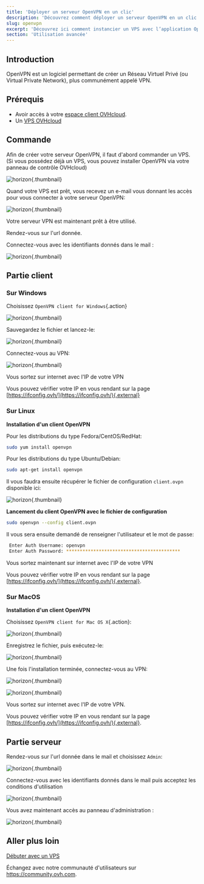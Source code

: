 ```yaml
---
title: 'Déployer un serveur OpenVPN en un clic'
description: 'Découvrez comment déployer un serveur OpenVPN en un clic avec les applications pré-installées sur VPS.'
slug: openvpn
excerpt: 'Découvrez ici comment instancier un VPS avec l’application OpenVPN pré-installée.'
section: 'Utilisation avancée'
---
```


## Introduction
OpenVPN est un logiciel permettant de créer un Réseau Virtuel Privé (ou Virtual Private Network), plus communément appelé VPN.

## Prérequis

- Avoir accès à votre [espace client OVHcloud](https://ca.ovh.com/auth/?action=gotomanager&from=https://www.ovh.com/ca/fr/&ovhSubsidiary=qc).
- Un [VPS OVHcloud](https://www.ovhcloud.com/fr-ca/vps/)


## Commande

Afin de créer votre serveur OpenVPN, il faut d'abord commander un VPS. (Si vous possédez déjà un VPS, vous pouvez installer OpenVPN via votre panneau de contrôle OVHcloud)

![horizon](images/OpenVPN.png){.thumbnail}

Quand votre VPS est prêt, vous recevez un e-mail vous donnant les accès pour vous connecter à votre serveur OpenVPN:

![horizon](images/opencredent2.png){.thumbnail}

Votre serveur VPN est maintenant prêt à être utilisé.

Rendez-vous sur l'url donnée.

Connectez-vous avec les identifiants donnés dans le mail :


![horizon](images/login_web.png){.thumbnail}


## Partie client

### Sur Windows

Choisissez `OpenVPN client for Windows`{.action}

![horizon](images/admin_or_client.png){.thumbnail}

Sauvegardez le fichier et lancez-le:

![horizon](images/connection_openvpn1.png){.thumbnail}

Connectez-vous au VPN:

![horizon](images/login_screen.png){.thumbnail}

Vous sortez sur internet avec l'IP de votre VPN

Vous pouvez vérifier votre IP en vous rendant sur la page [https://ifconfig.ovh/](https://ifconfig.ovh/){.external}


### Sur Linux

**Installation d'un client OpenVPN**

Pour les distributions du type Fedora/CentOS/RedHat:

```sh
sudo yum install openvpn
```

Pour les distributions du type Ubuntu/Debian:

```sh
sudo apt-get install openvpn
```

Il vous faudra ensuite récupérer le fichier de configuration `client.ovpn` disponible ici:

![horizon](images/client_ovpn.png){.thumbnail}

**Lancement du client OpenVPN avec le fichier de configuration**

```sh
sudo openvpn --config client.ovpn
```

Il vous sera ensuite demandé de renseigner l'utilisateur et le mot de passe:

```sh
 Enter Auth Username: openvpn
 Enter Auth Password: ******************************************
```

Vous sortez maintenant sur internet avec l'IP de votre VPN

Vous pouvez vérifier votre IP en vous rendant sur la page [https://ifconfig.ovh/](https://ifconfig.ovh/){.external}.

### Sur MacOS

**Installation d'un client OpenVPN**

Choisissez `OpenVPN client for Mac OS X`{.action}:

![horizon](images/admin_or_client.png){.thumbnail}

Enregistrez le fichier, puis exécutez-le:

![horizon](images/mac_installation.png){.thumbnail}

Une fois l'installation terminée, connectez-vous au VPN:

![horizon](images/login_screen_mac.png){.thumbnail}

![horizon](images/connection_openvpn_mac.png){.thumbnail}

Vous sortez sur internet avec l'IP de votre VPN.

Vous pouvez vérifier votre IP en vous rendant sur la page [https://ifconfig.ovh/](https://ifconfig.ovh/){.external}.


## Partie serveur

Rendez-vous sur l'url donnée dans le mail et choisissez `Admin`:

![horizon](images/admin_or_client.png){.thumbnail}

Connectez-vous avec les identifiants donnés dans le mail puis acceptez les conditions d'utilisation

![horizon](images/openvpncredent.png){.thumbnail}

Vous avez maintenant accès au panneau d'administration :

![horizon](images/admin_panel.png){.thumbnail}

## Aller plus loin

[Débuter avec un VPS](https://docs.ovh.com/ca/fr/vps/debuter-avec-vps/)

Échangez avec notre communauté d'utilisateurs sur <https://community.ovh.com>.

